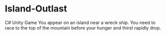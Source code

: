 # Island-Outlast
C# Unity Game
You appear on an island near a wreck ship. You need to race to the top of the mountain before your hunger and thirst rapidly drop.
